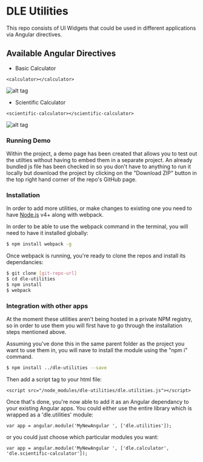 # DLE Utilities
This repo consists of UI Widgets that could be used in different applications via Angular directives. 

## Available Angular Directives

  - Basic Calculator  
  ```
<calculator></calculator>
```
![alt tag](https://github.mheducation.com/MHEducation/dle-utilities/blob/master/screenshots/basic-calculator.png)

  - Scientific Calculator
  ```
<scientific-calculator></scientific-calculator>
```
![alt tag](https://github.mheducation.com/MHEducation/dle-utilities/blob/master/screenshots/scientific-calculator.png)



### Running Demo

Within the project, a demo page has been created that allows you to test out the utilties without having to embed them in a separate project.  An already bundled js file has been checked in so you don't have to anything to run it locally but download the project by clicking on the "Download ZIP" button in the top right hand corner of the repo's GitHub page.


### Installation
In order to add more utilities, or make changes to existing one you need to have [Node.js](https://nodejs.org/) v4+ along with webpack.

In order to be able to use the webpack command in the terminal, you will need to have it installed globally:
```sh
$ npm install webpack -g
```

Once webpack is running, you're ready to clone the repos and install its dependancies:
```sh
$ git clone [git-repo-url]
$ cd dle-utilities
$ npm install
$ webpack
```

### Integration with other apps
At the moment these utilities aren't being hosted in a private NPM registry, so in order to use them you will first have to go through the installation steps mentioned above.

Assuming you've done this in the same parent folder as the project you want to use them in, you will nave to install the module using the "npm i" command.

```sh
$ npm install ../dle-utilities --save
```

Then add a script tag to your html file:
```
<script src="/node_modules/dle-utilities/dle.utilities.js"></script>
```

Once that's done, you're now able to add it as an Angular dependancy to your existing Angular apps.   You could either use the entire library which is wrapped as a 'dle.utilities' module: 
```
var app = angular.module('MyNewAngular ', ['dle.utilities']);
```

or you could just choose which particular modules you want:

```
var app = angular.module('MyNewAngular ', ['dle.calculator', 'dle.scientific-calculator']);
```


